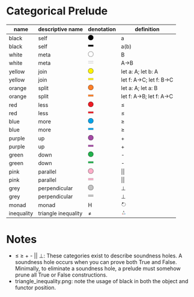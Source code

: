# Categorical Prelude

| name       | descriptive name                   |	denotation    | definition
|------------|------------------------------------|---------------|--------------------------
| black      | self                               | <img src="/img/black_circle.png" title="black circle" style="height:1em;"/>   | a
| black	     | self                               | <img src="/img/black_line.png" title="black line" style="height:1em;"/>   | a(b)
| white      | meta                               | <img src="/img/white_circle.png" title="white circle" style="height:1em;"/>   | B
| white	     | meta                               | <img src="/img/white_line.png" title="white line" style="height:1em;"/>   | A->B
| yellow     | join                               | <img src="/img/yellow_circle.png" title="yellow circle" style="height:1em;"/> |	let a: A; let b: A
| yellow     | join                               | <img src="/img/yellow_line.png" title="yellow line" style="height:1em;"/> |	let f: A->C; let f: B->C
| orange     | split                              | <img src="/img/orange_circle.png" title="orange circle" style="height:1em;"/> |	let a: A; let a: B
| orange     | split                              | <img src="/img/orange_line.png" title="orange line" style="height:1em;"/> |	let f: A->B; let f: A->C
| red        | less                               | <img src="/img/red_circle.png" title="red circle" style="height:1em;"/>       |	≤
| red        | less                               | <img src="/img/red_line.png" title="red line" style="height:1em;"/>       |	≤
| blue       | more                               | <img src="/img/blue_circle.png" title="blue circle" style="height:1em;"/>     |	≥
| blue	     | more                               | <img src="/img/blue_line.png" title="blue line" style="height:1em;"/>     | ≥
| purple     | up                                 | <img src="/img/purple_circle.png" title="purple circle" style="height:1em;"/> |	+
| purple     | up                                 | <img src="/img/purple_line.png" title="purple line" style="height:1em;"/> |	+
| green	     | down                               | <img src="/img/green_circle.png" title="green circle" style="height:1em;"/>   |	-
| green	     | down                               | <img src="/img/green_line.png" title="green line" style="height:1em;"/>   |	-
| pink	     | parallel                           | <img src="/img/pink_circle.png" title="pink circle" style="height:1em;"/>     |	\|\|
| pink	     | parallel                           | <img src="/img/pink_line.png" title="pink line" style="height:1em;"/>     |	\|\|
| grey	     | perpendicular                      | <img src="/img/grey_circle.png" title="grey circle" style="height:1em;"/>     |	⊥
| grey	     | perpendicular                      | <img src="/img/grey_line.png" title="grey line" style="height:1em;"/>     |	⊥
| monad	     | monad                              | <span title="diagram looks like a Hydrogen Atom">H</span>                   | <img src="/img/monad.png" alt="monad" style="height:1em;"/>
| inequality | triangle inequality                | <span title="diagram expresses {forall a,b,c. a + b ≥ c} irrespective of dimensionality">≠</span>                          | <img src="/img/triangle_inequality.png" alt="inequality" style="height:1em;"/>

# Notes
- ≤ ≥ + - || ⊥: These categories exist to describe soundness holes. A soundness hole occurs when you can prove both True and False. Minimally, to eliminate a soundness hole, a prelude must somehow prune all True or False constructions.
- triangle_inequality.png: note the usage of black in both the object and functor position.
